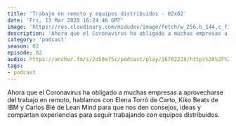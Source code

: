 ```yaml
---
title: 'Trabajo en remoto y equipos distribuidos - 02x02'
date: 'Fri, 13 Mar 2020 16:24:46 GMT'
image: 'https://res.cloudinary.com/midudev/image/fetch/w_256,h_144,c_fill,f_auto/https://d3t3ozftmdmh3i.cloudfront.net/staging/podcast_uploaded_episode/7340239/823345ab4859f6de.jpeg'
description: 'Ahora que el Coronavirus ha obligado a muchas empresas a aprovecharse del trabajo en remoto, hablamos con Elena Torró de Carto, Kiko Beats de IBM y Carlos Blé de Lean Mind para que'
category: 'podcast'
season: 02
episode: 02
audio: https://anchor.fm/s/2c58e75c/podcast/play/16702228/https%3A%2F%2Fd3ctxlq1ktw2nl.cloudfront.net%2Fstaging%2F2020-6-17%2F90903116-44100-2-c7fe530680e97e4c.mp3
tags:
- podcast
---
```


Ahora que el Coronavirus ha obligado a muchas empresas a aprovecharse del trabajo en remoto, hablamos con Elena Torró de Carto, Kiko Beats de IBM y Carlos Blé de Lean Mind para que nos den consejos, ideas y compartan experiencias para seguir trabajando con equipos distribuidos.

